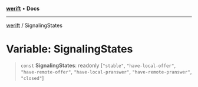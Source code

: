 [**werift**](../README.md) • **Docs**

***

[werift](../globals.md) / SignalingStates

# Variable: SignalingStates

> `const` **SignalingStates**: readonly [`"stable"`, `"have-local-offer"`, `"have-remote-offer"`, `"have-local-pranswer"`, `"have-remote-pranswer"`, `"closed"`]
